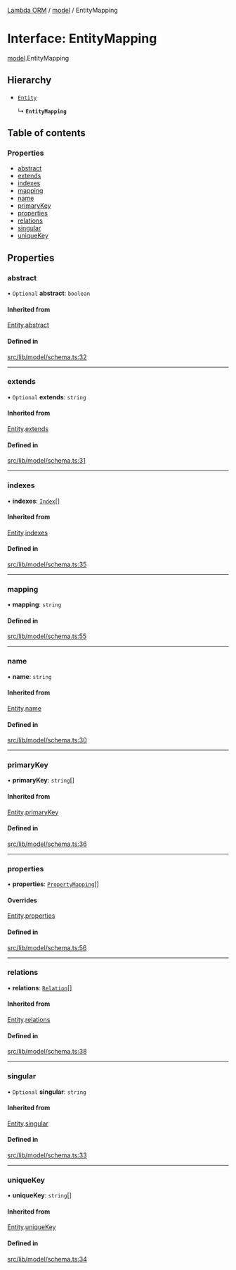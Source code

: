 [Lambda ORM](../README.md) / [model](../modules/model.md) / EntityMapping

# Interface: EntityMapping

[model](../modules/model.md).EntityMapping

## Hierarchy

- [`Entity`](model.Entity.md)

  ↳ **`EntityMapping`**

## Table of contents

### Properties

- [abstract](model.EntityMapping.md#abstract)
- [extends](model.EntityMapping.md#extends)
- [indexes](model.EntityMapping.md#indexes)
- [mapping](model.EntityMapping.md#mapping)
- [name](model.EntityMapping.md#name)
- [primaryKey](model.EntityMapping.md#primarykey)
- [properties](model.EntityMapping.md#properties)
- [relations](model.EntityMapping.md#relations)
- [singular](model.EntityMapping.md#singular)
- [uniqueKey](model.EntityMapping.md#uniquekey)

## Properties

### abstract

• `Optional` **abstract**: `boolean`

#### Inherited from

[Entity](model.Entity.md).[abstract](model.Entity.md#abstract)

#### Defined in

[src/lib/model/schema.ts:32](https://github.com/FlavioLionelRita/lambda-orm/blob/8e54723/src/lib/model/schema.ts#L32)

___

### extends

• `Optional` **extends**: `string`

#### Inherited from

[Entity](model.Entity.md).[extends](model.Entity.md#extends)

#### Defined in

[src/lib/model/schema.ts:31](https://github.com/FlavioLionelRita/lambda-orm/blob/8e54723/src/lib/model/schema.ts#L31)

___

### indexes

• **indexes**: [`Index`](model.Index.md)[]

#### Inherited from

[Entity](model.Entity.md).[indexes](model.Entity.md#indexes)

#### Defined in

[src/lib/model/schema.ts:35](https://github.com/FlavioLionelRita/lambda-orm/blob/8e54723/src/lib/model/schema.ts#L35)

___

### mapping

• **mapping**: `string`

#### Defined in

[src/lib/model/schema.ts:55](https://github.com/FlavioLionelRita/lambda-orm/blob/8e54723/src/lib/model/schema.ts#L55)

___

### name

• **name**: `string`

#### Inherited from

[Entity](model.Entity.md).[name](model.Entity.md#name)

#### Defined in

[src/lib/model/schema.ts:30](https://github.com/FlavioLionelRita/lambda-orm/blob/8e54723/src/lib/model/schema.ts#L30)

___

### primaryKey

• **primaryKey**: `string`[]

#### Inherited from

[Entity](model.Entity.md).[primaryKey](model.Entity.md#primarykey)

#### Defined in

[src/lib/model/schema.ts:36](https://github.com/FlavioLionelRita/lambda-orm/blob/8e54723/src/lib/model/schema.ts#L36)

___

### properties

• **properties**: [`PropertyMapping`](model.PropertyMapping.md)[]

#### Overrides

[Entity](model.Entity.md).[properties](model.Entity.md#properties)

#### Defined in

[src/lib/model/schema.ts:56](https://github.com/FlavioLionelRita/lambda-orm/blob/8e54723/src/lib/model/schema.ts#L56)

___

### relations

• **relations**: [`Relation`](model.Relation.md)[]

#### Inherited from

[Entity](model.Entity.md).[relations](model.Entity.md#relations)

#### Defined in

[src/lib/model/schema.ts:38](https://github.com/FlavioLionelRita/lambda-orm/blob/8e54723/src/lib/model/schema.ts#L38)

___

### singular

• `Optional` **singular**: `string`

#### Inherited from

[Entity](model.Entity.md).[singular](model.Entity.md#singular)

#### Defined in

[src/lib/model/schema.ts:33](https://github.com/FlavioLionelRita/lambda-orm/blob/8e54723/src/lib/model/schema.ts#L33)

___

### uniqueKey

• **uniqueKey**: `string`[]

#### Inherited from

[Entity](model.Entity.md).[uniqueKey](model.Entity.md#uniquekey)

#### Defined in

[src/lib/model/schema.ts:34](https://github.com/FlavioLionelRita/lambda-orm/blob/8e54723/src/lib/model/schema.ts#L34)
